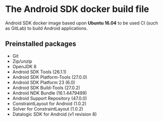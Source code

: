 # The Android SDK docker build file

Android SDK docker image based upon **Ubuntu 16.04** to be used CI (such as GitLab) to build Android applications.

## Preinstalled packages
- Git
- Zip/unzip
- OpenJDK 8
- Android SDK Tools (26.1.1)
- Android SDK Platform-Tools (27.0.0)
- Android SDK Platform 23 (6.0)
- Android SDK Build-Tools (27.0.2)
- Android NDK Bundle (16.1.4479499)
- Android Support Repository (47.0.0)
- ConstraintLayout for Android (1.0.2)
- Solver for ConstraintLayout (1.0.2)
- Datalogic SDK for Android (v1 revision 8)